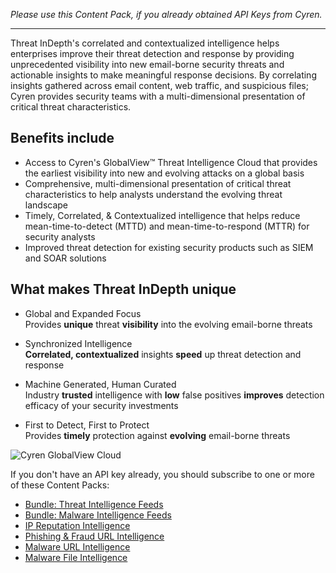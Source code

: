 *Please use this Content Pack, if you already obtained API Keys from Cyren.*

---

Threat InDepth's correlated and contextualized intelligence helps enterprises improve their threat detection and response by providing unprecedented visibility into new email-borne security threats and actionable insights to make meaningful response decisions. By correlating insights gathered across email content, web traffic, and suspicious files; Cyren provides security teams with a multi-dimensional presentation of critical threat characteristics.

## Benefits include

- Access to Cyren's GlobalView™ Threat Intelligence Cloud that provides the earliest visibility into new and evolving attacks on a global basis
- Comprehensive, multi-dimensional presentation of critical threat characteristics to help analysts understand the evolving threat landscape
- Timely, Correlated, & Contextualized intelligence that helps reduce mean-time-to-detect (MTTD) and mean-time-to-respond (MTTR) for security analysts
- Improved threat detection for existing security products such as SIEM and SOAR solutions

## What makes Threat InDepth unique

- Global and Expanded Focus  
  Provides **unique** threat **visibility** into the evolving email-borne threats

- Synchronized Intelligence  
  **Correlated, contextualized** insights **speed** up threat detection and response

- Machine Generated, Human Curated  
  Industry **trusted** intelligence with **low** false positives **improves** detection efficacy of your security investments

- First to Detect, First to Protect  
  Provides **timely** protection against **evolving** email-borne threats

![Cyren GlobalView Cloud](https://raw.githubusercontent.com/cvescan/cvescan/master/Packs/FeedCyrenThreatInDepth/doc_files/Cyren_GlobalViewCloud_V2.png)

If you don't have an API key already, you should subscribe to one or more of these Content Packs:

- [Bundle: Threat Intelligence Feeds](#/market/browse/CyrenThreatInDepthFullBundle)
- [Bundle: Malware Intelligence Feeds](#/market/browse/CyrenThreatInDepthMalwareBundle)
- [IP Reputation Intelligence](#/market/browse/CyrenThreatInDepthIPReputationFeed)
- [Phishing & Fraud URL Intelligence](#/market/browse/CyrenThreatInDepthPhishingURLFeed)
- [Malware URL Intelligence](#/market/browse/CyrenThreatInDepthMalwareURLFeed)
- [Malware File Intelligence](#/market/browse/CyrenThreatInDepthMalwareFileFeed)

